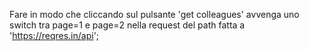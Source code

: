 Fare in modo che cliccando sul pulsante 'get colleagues' avvenga uno switch tra 
page=1 e page=2 nella request del path fatta a 'https://reqres.in/api';